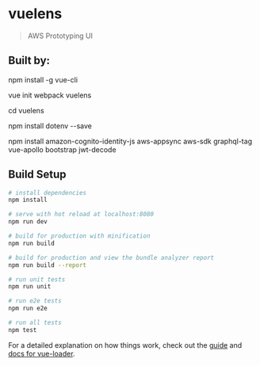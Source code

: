 # vuelens

> AWS Prototyping UI

## Built by:

npm install -g vue-cli

vue init webpack vuelens

cd vuelens 

npm install dotenv --save

npm install amazon-cognito-identity-js aws-appsync aws-sdk graphql-tag vue-apollo bootstrap jwt-decode


## Build Setup

``` bash
# install dependencies
npm install

# serve with hot reload at localhost:8080
npm run dev

# build for production with minification
npm run build

# build for production and view the bundle analyzer report
npm run build --report

# run unit tests
npm run unit

# run e2e tests
npm run e2e

# run all tests
npm test
```

For a detailed explanation on how things work, check out the [guide](http://vuejs-templates.github.io/webpack/) and [docs for vue-loader](http://vuejs.github.io/vue-loader).
